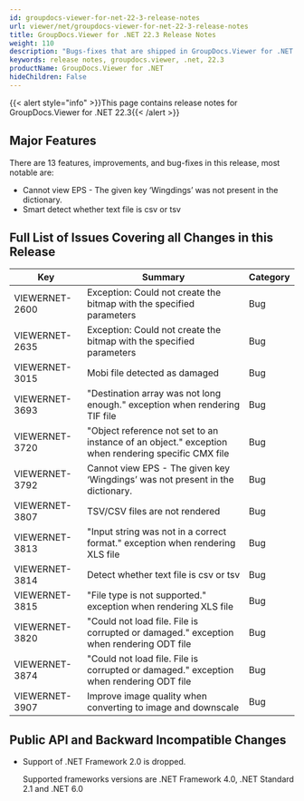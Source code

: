 ```yaml
---
id: groupdocs-viewer-for-net-22-3-release-notes
url: viewer/net/groupdocs-viewer-for-net-22-3-release-notes
title: GroupDocs.Viewer for .NET 22.3 Release Notes
weight: 110
description: "Bugs-fixes that are shipped in GroupDocs.Viewer for .NET 22.3"
keywords: release notes, groupdocs.viewer, .net, 22.3
productName: GroupDocs.Viewer for .NET
hideChildren: False
---
```

{{< alert style="info" >}}This page contains release notes for GroupDocs.Viewer for .NET 22.3{{< /alert >}}

## Major Features

There are 13 features, improvements, and bug-fixes in this release, most notable are:

* Cannot view EPS - The given key ‘Wingdings’ was not present in the dictionary.
* Smart detect whether text file is csv or tsv

## Full List of Issues Covering all Changes in this Release

| Key | Summary | Category |
| --- | --- | --- |
|VIEWERNET-2600|Exception: Could not create the bitmap with the specified parameters|Bug|
|VIEWERNET-2635|Exception: Could not create the bitmap with the specified parameters|Bug|
|VIEWERNET-3015|Mobi file detected as damaged|Bug|
|VIEWERNET-3693|"Destination array was not long enough." exception when rendering TIF file|Bug|
|VIEWERNET-3720|"Object reference not set to an instance of an object." exception when rendering specific CMX file|Bug|
|VIEWERNET-3792|Cannot view EPS - The given key ‘Wingdings’ was not present in the dictionary.|Bug|
|VIEWERNET-3807|TSV/CSV files are not rendered|Bug|
|VIEWERNET-3813|"Input string was not in a correct format." exception when rendering XLS file|Bug|
|VIEWERNET-3814|Detect whether text file is csv or tsv|Bug|
|VIEWERNET-3815|"File type is not supported." exception when rendering XLS file|Bug|
|VIEWERNET-3820|"Could not load file. File is corrupted or damaged." exception when rendering ODT file|Bug|
|VIEWERNET-3874|"Could not load file. File is corrupted or damaged." exception when rendering ODT file|Bug|
|VIEWERNET-3907|Improve image quality when converting to image and downscale|Bug|

## Public API and Backward Incompatible Changes

* Support of .NET Framework 2.0 is dropped.
  
  Supported frameworks versions are .NET Framework 4.0, .NET Standard 2.1 and .NET 6.0


